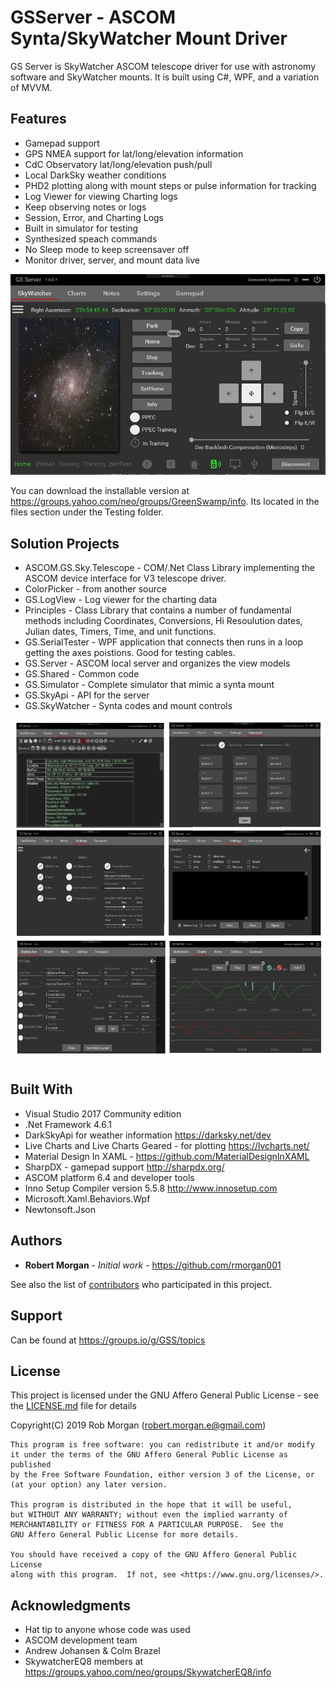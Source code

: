 # GSServer - ASCOM Synta/SkyWatcher Mount Driver
GS Server is SkyWatcher ASCOM telescope driver for use with astronomy software and SkyWatcher mounts.  It is built using C#, WPF, and a variation of MVVM.

## Features

* Gamepad support
* GPS NMEA support for lat/long/elevation information
* CdC Observatory lat/long/elevation push/pull
* Local DarkSky weather conditions
* PHD2 plotting along with mount steps or pulse information for tracking
* Log Viewer for viewing Charting logs
* Keep observing notes or logs
* Session, Error, and Charting Logs
* Built in simulator for testing
* Synthesized speach commands
* No Sleep mode to keep screensaver off
* Monitor driver, server, and mount data live

![Alt text](Docs/GSServer.jpg?raw=true "GSServer")

You can download the installable version at https://groups.yahoo.com/neo/groups/GreenSwamp/info.  Its located in the files section under the Testing folder.

## Solution Projects

* ASCOM.GS.Sky.Telescope - COM/.Net Class Library implementing the ASCOM device interface for V3 telescope driver.
* ColorPicker - from another source
* GS.LogView - Log viewer for the charting data
* Principles - Class Library that contains a number of fundamental methods including Coordinates, Conversions, Hi Resoulution dates,               Julian dates, Timers, Time, and unit functions.
* GS.SerialTester - WPF application that connects then runs in a loop getting the axes poistions.  Good for testing cables.
* GS.Server - ASCOM local server and organizes the view models 
* GS.Shared - Common code
* GS.Simulator - Complete simulator that mimic a synta mount
* GS.SkyApi - API for the server
* GS.SkyWatcher - Synta codes and mount controls

![Alt text](Docs/GSScreens.jpg?raw=true "GSScreens")

## Built With

* Visual Studio 2017 Community edition
* .Net Framework 4.6.1
* DarkSkyApi for weather information https://darksky.net/dev
* Live Charts and Live Charts Geared - for plotting https://lvcharts.net/
* Material Design In XAML - https://github.com/MaterialDesignInXAML
* SharpDX - gamepad support http://sharpdx.org/
* ASCOM platform 6.4 and developer tools
* Inno Setup Compiler version 5.5.8 http://www.innosetup.com
* Microsoft.Xaml.Behaviors.Wpf
* Newtonsoft.Json

## Authors

* **Robert Morgan** - *Initial work* - https://github.com/rmorgan001

See also the list of [contributors](https://github.com/your/project/contributors) who participated in this project.

## Support

Can be found at https://groups.io/g/GSS/topics

## License

This project is licensed under the GNU Affero General Public License - see the [LICENSE.md](LICENSE.md) file for details

Copyright(C) 2019  Rob Morgan (robert.morgan.e@gmail.com)

    This program is free software: you can redistribute it and/or modify
    it under the terms of the GNU Affero General Public License as published
    by the Free Software Foundation, either version 3 of the License, or
    (at your option) any later version.

    This program is distributed in the hope that it will be useful,
    but WITHOUT ANY WARRANTY; without even the implied warranty of
    MERCHANTABILITY or FITNESS FOR A PARTICULAR PURPOSE.  See the
    GNU Affero General Public License for more details.

    You should have received a copy of the GNU Affero General Public License
    along with this program.  If not, see <https://www.gnu.org/licenses/>.

## Acknowledgments

* Hat tip to anyone whose code was used
* ASCOM development team
* Andrew Johansen & Colm Brazel
* SkywatcherEQ8 members at https://groups.yahoo.com/neo/groups/SkywatcherEQ8/info

